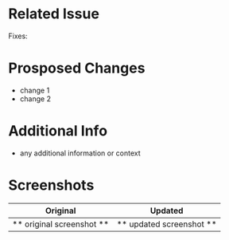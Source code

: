 # Related Issue
Fixes: 

# Prosposed Changes
- change 1
- change 2

# Additional Info
- any additional information or context

# Screenshots

Original             |  Updated
:-------------------------:|:-------------------------:
** original screenshot **  |  ** updated screenshot **